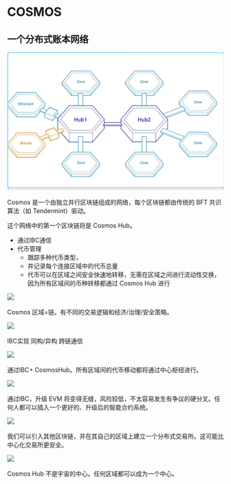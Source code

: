 # COSMOS
## 一个分布式账本网络

![img.png](images/img-hub.png)

Cosmos 是一个由独立并行区块链组成的网络，每个区块链都由传统的 BFT 共识算法（如 Tendermint）驱动。



这个网络中的第一个区块链将是 Cosmos Hub。

- 通过IBC通信
- 代币管理
    - 跟踪多种代币类型，
    - 并记录每个连接区域中的代币总量
    - 代币可以在区域之间安全快速地转移，无需在区域之间进行流动性交换，因为所有区域间的币种转移都通过 Cosmos Hub 进行


[](https://www.mintscan.io/)


<img src="https://raw.githubusercontent.com/cosmos/cosmos/master/images/ex_zone.png" height="100"/>

Cosmos 区域=链。有不同的交易逻辑和经济/治理/安全策略。

<img src="https://raw.githubusercontent.com/cosmos/cosmos/master/images/ex_zone_ibc.png" height="100"/>

IBC实现 同构/异构 跨链通信

<img src="https://raw.githubusercontent.com/cosmos/cosmos/master/images/ex_evm_sharding.png" height="240"/>

通过IBC+ CosmosHub。所有区域间的代币移动都将通过中心枢纽进行。

<img src="https://raw.githubusercontent.com/cosmos/cosmos/master/images/ex_evm_upgrading.png" height="60"/>

通过IBC，升级 EVM 将变得无缝，风险较低，不太容易发生有争议的硬分叉。任何人都可以插入一个更好的、升级后的智能合约系统。

<img src="https://raw.githubusercontent.com/cosmos/cosmos/master/images/ex_dist_exchange.png" height="240"/>

我们可以引入其他区块链，并在其自己的区域上建立一个分布式交易所。这可能比中心化交易所更安全。

<img src="https://raw.githubusercontent.com/cosmos/cosmos/master/images/ex_network.png" height="300"/>

Cosmos Hub 不是宇宙的中心。任何区域都可以成为一个中心。